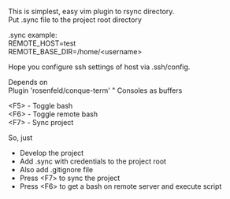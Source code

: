 This is simplest, easy  vim plugin to rsync directory.  
Put .sync file to the project root directory 
    
.sync example:  
REMOTE_HOST=test  
REMOTE_BASE_DIR=/home/&lt;username&gt;  
  
Hope you configure ssh settings of host via .ssh/config.  

Depends on  
Plugin 'rosenfeld/conque-term'          " Consoles as buffers  
  
&lt;F5&gt; - Toggle bash  
&lt;F6&gt; - Toggle remote bash  
&lt;F7&gt; - Sync project  
  
So, just   
* Develop the project  
* Add .sync with credentials to the project root
* Also add .gitignore file
* Press &lt;F7&gt; to sync the project  
* Press &lt;F6&gt; to get a bash on remote server and execute script  


